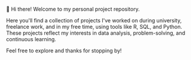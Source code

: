 👋 Hi there! Welcome to my personal project repository.

Here you'll find a collection of projects I've worked on during university, freelance work, and in my free time, using tools like R, SQL, and Python. These projects reflect my interests in data analysis, problem-solving, and continuous learning.

Feel free to explore and thanks for stopping by!
